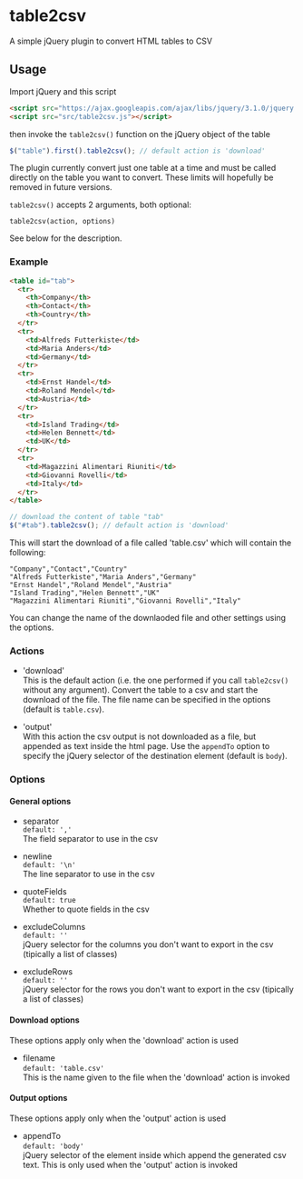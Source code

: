 # table2csv
A simple jQuery plugin to convert HTML tables to CSV

## Usage

Import jQuery and this script

```html
<script src="https://ajax.googleapis.com/ajax/libs/jquery/3.1.0/jquery.min.js"></script>
<script src="src/table2csv.js"></script>
```

then invoke the `table2csv()` function on the jQuery object of the table

```javascript
$("table").first().table2csv(); // default action is 'download'
```

The plugin currently convert just one table at a time and must be called directly on the table you want to convert.
These limits will hopefully be removed in future versions.

`table2csv()` accepts 2 arguments, both optional:

`table2csv(action, options)`

See below for the description.


### Example

```html
<table id="tab">
  <tr>
    <th>Company</th>
    <th>Contact</th>
    <th>Country</th>
  </tr>
  <tr>
    <td>Alfreds Futterkiste</td>
    <td>Maria Anders</td>
    <td>Germany</td>
  </tr>
  <tr>
    <td>Ernst Handel</td>
    <td>Roland Mendel</td>
    <td>Austria</td>
  </tr>
  <tr>
    <td>Island Trading</td>
    <td>Helen Bennett</td>
    <td>UK</td>
  </tr>
  <tr>
    <td>Magazzini Alimentari Riuniti</td>
    <td>Giovanni Rovelli</td>
    <td>Italy</td>
  </tr>
</table>
```

```javascript
// download the content of table "tab"
$("#tab").table2csv(); // default action is 'download'
```

This will start the download of a file called 'table.csv' which will contain the following:

    "Company","Contact","Country"
    "Alfreds Futterkiste","Maria Anders","Germany"
    "Ernst Handel","Roland Mendel","Austria"
    "Island Trading","Helen Bennett","UK"
    "Magazzini Alimentari Riuniti","Giovanni Rovelli","Italy"
    
You can change the name of the downlaoded file and other settings using the options.

### Actions

* 'download'  
This is the default action (i.e. the one performed if you call `table2csv()` without any argument).
Convert the table to a csv and start the download of the file. The file name can be specified in the options (default is `table.csv`).

* 'output'  
With this action the csv output is not downloaded as a file, but appended as text inside the html page.
Use the `appendTo` option to specify the jQuery selector of the destination element (default is `body`).

### Options

#### General options
* separator  
`default: ','`  
The field separator to use in the csv

* newline  
`default: '\n'`  
The line separator to use in the csv

* quoteFields  
`default: true`  
Whether to quote fields in the csv

* excludeColumns  
`default: ''`  
jQuery selector for the columns you don't want to export in the csv (tipically a list of classes)

* excludeRows  
`default: ''`  
jQuery selector for the rows you don't want to export in the csv (tipically a list of classes)

#### Download options

These options apply only when the 'download' action is used

* filename  
`default: 'table.csv'`  
This is the name given to the file when the 'download' action is invoked

#### Output options

These options apply only when the 'output' action is used

* appendTo  
`default: 'body'`  
jQuery selector of the element inside which append the generated csv text. This is only used when the 'output' action is invoked
